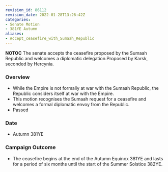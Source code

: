 ```yaml
---
revision_id: 86112
revision_date: 2022-01-28T13:26:42Z
categories:
- Senate Motion
- 381YE Autumn
aliases:
- Accept_ceasefire_with_Sumaah_Republic
---
```



__NOTOC__
The senate accepts the ceasefire proposed by the Sumaah Republic and welcomes a diplomatic delegation.Proposed by Karsk, seconded by Hercynia.
### Overview
* While the Empire is not formally at war with the Sumaah Republic, the Republic considers itself at war with the Empire.
* This motion recognises the Sumaah request for a ceasefire and welcomes a formal diplomatic envoy from the Republic.
* Passed
### Date
* Autumn 381YE

### Campaign Outcome
* The ceasefire begins at the end of the Autumn Equinox 381YE and lasts for a period of six months until the start of the Summer Solstice 382YE.